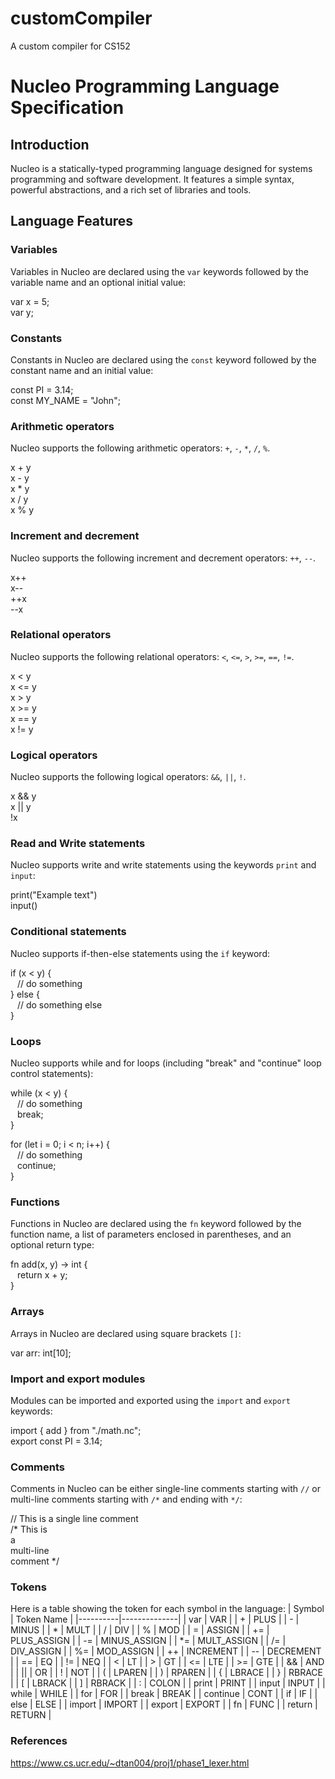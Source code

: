# customCompiler
A custom compiler for CS152
# Nucleo Programming Language Specification

## Introduction

Nucleo is a statically-typed programming language designed for systems programming and software development. It features a simple syntax, powerful abstractions, and a rich set of libraries and tools.

## Language Features

### Variables

Variables in Nucleo are declared using the `var` keywords followed by the variable name and an optional initial value:

var x = 5;\
var y;

### Constants

Constants in Nucleo are declared using the `const` keyword followed by the constant name and an initial value:

const PI = 3.14;\
const MY_NAME = "John";

### Arithmetic operators

Nucleo supports the following arithmetic operators: `+`, `-`, `*`, `/`, `%`.

x + y\
x - y\
x * y\
x / y\
x % y

### Increment and decrement

Nucleo supports the following increment and decrement operators: `++`, `--`.

x++\
x--\
++x\
--x

### Relational operators

Nucleo supports the following relational operators: `<`, `<=`, `>`, `>=`, `==`, `!=`.

x < y\
x <= y\
x > y\
x >= y\
x == y\
x != y

### Logical operators

Nucleo supports the following logical operators: `&&`, `||`, `!`.

x && y\
x || y\
!x

### Read and Write statements

Nucleo supports write and write statements using the keywords `print` and `input`:

print("Example text")\
input()

### Conditional statements

Nucleo supports if-then-else statements using the `if` keyword:

if (x < y) {\
&ensp; // do something\
} else {\
&ensp; // do something else\
}

### Loops

Nucleo supports while and for loops (including "break" and "continue" loop control statements):

while (x < y) {\
&ensp; // do something\
&ensp; break;\
}

for (let i = 0; i < n; i++) {\
&ensp; // do something\
&ensp; continue;\
}

### Functions

Functions in Nucleo are declared using the `fn` keyword followed by the function name, a list of parameters enclosed in parentheses, and an optional return type:

fn add(x, y) -> int {\
&ensp; return x + y;\
}

### Arrays

Arrays in Nucleo are declared using square brackets `[]`:

var arr: int[10];

### Import and export modules

Modules can be imported and exported using the `import` and `export` keywords:

import { add } from "./math.nc";\
export const PI = 3.14;


### Comments

Comments in Nucleo can be either single-line comments starting with `//` or multi-line comments starting with `/*` and ending with `*/`:

// This is a single line comment\
/* This is\
a\
multi-line\
comment */

### Tokens

Here is a table showing the token for each symbol in the language:
| Symbol   | Token Name   |
|----------|--------------|
| var      | VAR          |
| +        | PLUS         |
| -        | MINUS        |
| *        | MULT         |
| /        | DIV          |
| %        | MOD          |
| =        | ASSIGN       |
| +=       | PLUS_ASSIGN  |
| -=       | MINUS_ASSIGN |
| \*=       | MULT_ASSIGN  |
| /=       | DIV_ASSIGN   |
| %=       | MOD_ASSIGN   |
| ++       | INCREMENT    |
| --       | DECREMENT    |
| ==       | EQ           |
| !=       | NEQ          |
| <        | LT           |
| >        | GT           |
| <=       | LTE          |
| >=       | GTE          |
| &&       | AND          |
| \|\|     | OR           |
| !        | NOT          |
| (        | LPAREN       |
| )        | RPAREN       |
| {        | LBRACE       |
| }        | RBRACE       |
| \[        | LBRACK       |
| \]        | RBRACK       |
| :        | COLON        |
| print    | PRINT        |
| input    | INPUT        |
| while    | WHILE        |
| for      | FOR          |
| break    | BREAK        |
| continue | CONT         |
| if       | IF           |
| else     | ELSE         |
| import   | IMPORT       |
| export   | EXPORT       |
| fn       | FUNC         |
| return   | RETURN       |

### References

https://www.cs.ucr.edu/~dtan004/proj1/phase1_lexer.html
